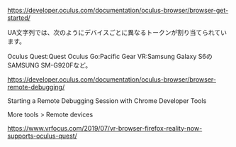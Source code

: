 https://developer.oculus.com/documentation/oculus-browser/browser-get-started/

UA文字列では、次のようにデバイスごとに異なるトークンが割り当てられています。

Oculus Quest:Quest
Oculus Go:Pacific
Gear VR:Samsung Galaxy S6のSAMSUNG SM-G920Fなど。


https://developer.oculus.com/documentation/oculus-browser/browser-remote-debugging/

Starting a Remote Debugging Session with Chrome Developer Tools

More tools > Remote devices 


https://www.vrfocus.com/2019/07/vr-browser-firefox-reality-now-supports-oculus-quest/
